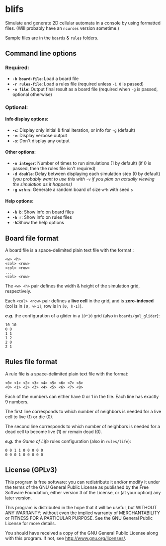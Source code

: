 # blifs
Simulate and generate 2D cellular automata in a console by using formatted files. (Will probably have an `ncurses` version sometime.)

Sample files are in the `boards` & `rules` folders.

## Command line options

### Required:
* **`-b board-file`**: Load a board file
* **`-r rules-file`**: Load a rules file (required unless `-i 0` is passed)
* **`-o file`**:       Output final result as a board file (required when `-g` is passed, optional otherwise)

### Optional:
#### Info display options:
* **`-c`**: Display only initial & final iteration, or info for `-g` (default)
* **`-v`**: Display verbose output
* **`-s`**: Don't display any output
#### Other options:
* **`-n integer`**: Number of times to run simulations (1 by default) (if 0 is passed, then the rules file isn't required)
* **`-d double`**: Delay between displaying each simulation step (0 by default) *(you probably want to use this with `-v` if you plan on actually viewing the simulation as it happens)*
* **`-g w:h:s`**: Generate a random board of size `w*h` with seed `s`
#### Help options:
* **`-h b`**: Show info on board files
* **`-h r`**: Show info on rules files
* **`-h`**:Show the help options

## Board file format

A board file is a space-delimited plain text file with the format :
```
<w> <h>
<col> <row>
<col> <row>
...
<col> <row>
```

The `<w> <h>` pair defines the width & height of the simulation grid, respectively.

Each `<col> <row>` pair defines a **live cell** in the grid, and is **zero-indexed** (col is in `[0, w-1]`, row is in `[0, h-1]`).

***e.g.*** the configuration of a glider in a `10*10` grid (also in `boards/gol_glider`):
```
10 10
0 0
1 1
1 2
2 0
2 1
```

## Rules file format
A rule file is a space-delimited plain text file with the format:
```
<0> <1> <2> <3> <4> <5> <6> <7> <8>
<0> <1> <2> <3> <4> <5> <6> <7> <8>
```
Each of the numbers can either have 0 or 1 in the file. Each line has exactly 9 numbers.

The first line corresponds to which number of neighbors is needed for a live cell to live (1) or die (0).

The second line corresponds to which number of neighbors is needed for a dead cell to become live (1) or remain dead (0).

***e.g.*** the *Game of Life* rules configuration (also in `rules/life`):
```
0 0 1 1 0 0 0 0 0
0 0 0 1 0 0 0 0 0
```
## License (GPLv3)
This program is free software: you can redistribute it and/or modify
it under the terms of the GNU General Public License as published by
the Free Software Foundation, either version 3 of the License, or
(at your option) any later version.

This program is distributed in the hope that it will be useful,
but WITHOUT ANY WARRANTY; without even the implied warranty of
MERCHANTABILITY or FITNESS FOR A PARTICULAR PURPOSE.  See the
GNU General Public License for more details.

You should have received a copy of the GNU General Public License
along with this program.  If not, see <http://www.gnu.org/licenses/>.
